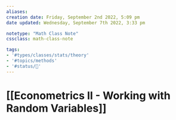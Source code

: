 ```yaml
---
aliases:
creation date: Friday, September 2nd 2022, 5:09 pm
date updated: Wednesday, September 7th 2022, 3:33 pm

notetype: "Math Class Note"
cssclass: math-class-note

tags: 
- '#types/classes/stats/theory'
- '#topics/methods'
- '#status/🚧'
---
```


# [[Econometrics II - Working with Random Variables]]
